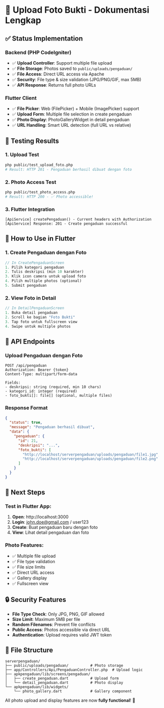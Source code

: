 # 📸 Upload Foto Bukti - Dokumentasi Lengkap

## ✅ Status Implementation

### Backend (PHP CodeIgniter)

- ✅ **Upload Controller**: Support multiple file upload
- ✅ **File Storage**: Photos saved to `public/uploads/pengaduan/`
- ✅ **File Access**: Direct URL access via Apache
- ✅ **Security**: File type & size validation (JPG/PNG/GIF, max 5MB)
- ✅ **API Response**: Returns full photo URLs

### Flutter Client

- ✅ **File Picker**: Web (FilePicker) + Mobile (ImagePicker) support
- ✅ **Upload Form**: Multiple file selection in create pengaduan
- ✅ **Photo Display**: PhotoGalleryWidget in detail pengaduan
- ✅ **URL Handling**: Smart URL detection (full URL vs relative)

## 🔧 Testing Results

### 1. Upload Test

```bash
php public/test_upload_foto.php
# Result: HTTP 201 - Pengaduan berhasil dibuat dengan foto
```

### 2. Photo Access Test

```bash
php public/test_photo_access.php
# Result: HTTP 200 - ✅ Photo accessible!
```

### 3. Flutter Integration

```
[ApiService] createPengaduan() - Current headers with Authorization
[ApiService] Response: 201 - Create pengaduan successful
```

## 📱 How to Use in Flutter

### 1. **Create Pengaduan dengan Foto**

```dart
// In CreatePengaduanScreen
1. Pilih kategori pengaduan
2. Tulis deskripsi (min 10 karakter)
3. Klik icon camera untuk upload foto
4. Pilih multiple photos (optional)
5. Submit pengaduan
```

### 2. **View Foto in Detail**

```dart
// In DetailPengaduanScreen
1. Buka detail pengaduan
2. Scroll ke bagian "Foto Bukti"
3. Tap foto untuk fullscreen view
4. Swipe untuk multiple photos
```

## 🔄 API Endpoints

### Upload Pengaduan dengan Foto

```http
POST /api/pengaduan
Authorization: Bearer {token}
Content-Type: multipart/form-data

Fields:
- deskripsi: string (required, min 10 chars)
- kategori_id: integer (required)
- foto_bukti[]: file[] (optional, multiple files)
```

### Response Format

```json
{
  "status": true,
  "message": "Pengaduan berhasil dibuat",
  "data": {
    "pengaduan": {
      "id": 21,
      "deskripsi": "...",
      "foto_bukti": [
        "http://localhost/serverpengaduan/uploads/pengaduan/file1.jpg",
        "http://localhost/serverpengaduan/uploads/pengaduan/file2.png"
      ]
    }
  }
}
```

## 🎯 Next Steps

### Test in Flutter App:

1. **Open**: http://localhost:3000
2. **Login**: john.doe@gmail.com / user123
3. **Create**: Buat pengaduan baru dengan foto
4. **View**: Lihat detail pengaduan dan foto

### Photo Features:

- ✅ Multiple file upload
- ✅ File type validation
- ✅ File size limits
- ✅ Direct URL access
- ✅ Gallery display
- ✅ Fullscreen view

## 🔒 Security Features

- **File Type Check**: Only JPG, PNG, GIF allowed
- **Size Limit**: Maximum 5MB per file
- **Random Filenames**: Prevent file conflicts
- **Public Access**: Photos accessible via direct URL
- **Authentication**: Upload requires valid JWT token

## 📝 File Structure

```
serverpengaduan/
├── public/uploads/pengaduan/          # Photo storage
├── app/Controllers/Api/PengaduanController.php  # Upload logic
├── apkpengaduan/lib/screens/pengaduan/
│   ├── create_pengaduan.dart          # Upload form
│   └── detail_pengaduan.dart          # Photo display
└── apkpengaduan/lib/widgets/
    └── photo_gallery.dart             # Gallery component
```

All photo upload and display features are now **fully functional**! 🚀
